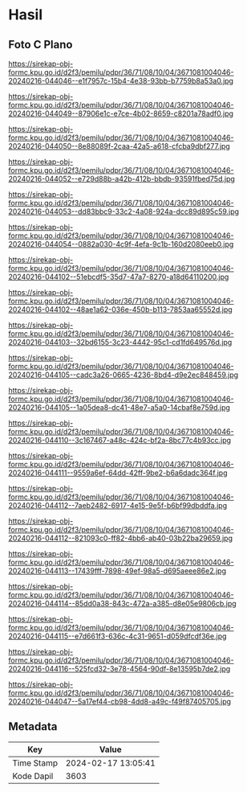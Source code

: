 # Hasil

## Foto C Plano

https://sirekap-obj-formc.kpu.go.id/d2f3/pemilu/pdpr/36/71/08/10/04/3671081004046-20240216-044046--e1f7957c-15b4-4e38-93bb-b7759b8a53a0.jpg

https://sirekap-obj-formc.kpu.go.id/d2f3/pemilu/pdpr/36/71/08/10/04/3671081004046-20240216-044049--87906e1c-e7ce-4b02-8659-c8201a78adf0.jpg

https://sirekap-obj-formc.kpu.go.id/d2f3/pemilu/pdpr/36/71/08/10/04/3671081004046-20240216-044050--8e88089f-2caa-42a5-a618-cfcba9dbf277.jpg

https://sirekap-obj-formc.kpu.go.id/d2f3/pemilu/pdpr/36/71/08/10/04/3671081004046-20240216-044052--e729d88b-a42b-412b-bbdb-93591fbed75d.jpg

https://sirekap-obj-formc.kpu.go.id/d2f3/pemilu/pdpr/36/71/08/10/04/3671081004046-20240216-044053--dd83bbc9-33c2-4a08-924a-dcc89d895c59.jpg

https://sirekap-obj-formc.kpu.go.id/d2f3/pemilu/pdpr/36/71/08/10/04/3671081004046-20240216-044054--0882a030-4c9f-4efa-9c1b-160d2080eeb0.jpg

https://sirekap-obj-formc.kpu.go.id/d2f3/pemilu/pdpr/36/71/08/10/04/3671081004046-20240216-044102--51ebcdf5-35d7-47a7-8270-a18d64110200.jpg

https://sirekap-obj-formc.kpu.go.id/d2f3/pemilu/pdpr/36/71/08/10/04/3671081004046-20240216-044102--48ae1a62-036e-450b-b113-7853aa65552d.jpg

https://sirekap-obj-formc.kpu.go.id/d2f3/pemilu/pdpr/36/71/08/10/04/3671081004046-20240216-044103--32bd6155-3c23-4442-95c1-cd1fd649576d.jpg

https://sirekap-obj-formc.kpu.go.id/d2f3/pemilu/pdpr/36/71/08/10/04/3671081004046-20240216-044105--cadc3a26-0665-4236-8bd4-d9e2ec848459.jpg

https://sirekap-obj-formc.kpu.go.id/d2f3/pemilu/pdpr/36/71/08/10/04/3671081004046-20240216-044105--1a05dea8-dc41-48e7-a5a0-14cbaf8e759d.jpg

https://sirekap-obj-formc.kpu.go.id/d2f3/pemilu/pdpr/36/71/08/10/04/3671081004046-20240216-044110--3c167467-a48c-424c-bf2a-8bc77c4b93cc.jpg

https://sirekap-obj-formc.kpu.go.id/d2f3/pemilu/pdpr/36/71/08/10/04/3671081004046-20240216-044111--9559a6ef-64dd-42ff-9be2-b6a6dadc364f.jpg

https://sirekap-obj-formc.kpu.go.id/d2f3/pemilu/pdpr/36/71/08/10/04/3671081004046-20240216-044112--7aeb2482-6917-4e15-9e5f-b6bf99dbddfa.jpg

https://sirekap-obj-formc.kpu.go.id/d2f3/pemilu/pdpr/36/71/08/10/04/3671081004046-20240216-044112--821093c0-ff82-4bb6-ab40-03b22ba29659.jpg

https://sirekap-obj-formc.kpu.go.id/d2f3/pemilu/pdpr/36/71/08/10/04/3671081004046-20240216-044113--17439fff-7898-49ef-98a5-d695aeee86e2.jpg

https://sirekap-obj-formc.kpu.go.id/d2f3/pemilu/pdpr/36/71/08/10/04/3671081004046-20240216-044114--85dd0a38-843c-472a-a385-d8e05e9806cb.jpg

https://sirekap-obj-formc.kpu.go.id/d2f3/pemilu/pdpr/36/71/08/10/04/3671081004046-20240216-044115--e7d661f3-636c-4c31-9651-d059dfcdf36e.jpg

https://sirekap-obj-formc.kpu.go.id/d2f3/pemilu/pdpr/36/71/08/10/04/3671081004046-20240216-044116--525fcd32-3e78-4564-90df-8e13595b7de2.jpg

https://sirekap-obj-formc.kpu.go.id/d2f3/pemilu/pdpr/36/71/08/10/04/3671081004046-20240216-044047--5a17ef44-cb98-4dd8-a49c-f49f87405705.jpg


## Metadata

| Key        | Value               |
| ---------- | ------------------- |
| Time Stamp | 2024-02-17 13:05:41 |
| Kode Dapil | 3603                |



